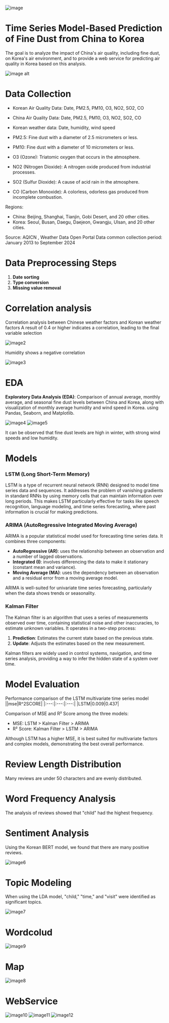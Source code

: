 ![image](https://github.com/LEEJAEYONG-97/portfolio/blob/341803756a1e4620a4ff964c1f0b7a25d9f3b212/app/static/assets/img/main2.png)

# Time Series Model-Based Prediction of Fine Dust from China to Korea
The goal is to analyze the impact of China's air quality, including fine dust, on Korea's air environment, and to provide a web service for predicting air quality in Korea based on this analysis.

![image alt](https://github.com/LEEJAEYONG-97/portfolio/blob/341803756a1e4620a4ff964c1f0b7a25d9f3b212/app/static/assets/img/main.png)

# Data Collection

* Korean Air Quality Data: Date, PM2.5, PM10, O3, NO2, SO2, CO
* China Air Quality Data: Date, PM2.5, PM10, O3, NO2, SO2, CO
* Korean weather data: Date, humidity, wind speed


* PM2.5: Fine dust with a diameter of 2.5 micrometers or less.
* PM10: Fine dust with a diameter of 10 micrometers or less.
* O3 (Ozone): Triatomic oxygen that occurs in the atmosphere.
* NO2 (Nitrogen Dioxide): A nitrogen oxide produced from industrial processes.
* SO2 (Sulfur Dioxide): A cause of acid rain in the atmosphere.
* CO (Carbon Monoxide): A colorless, odorless gas produced from incomplete combustion.

Regions:

* China: Beijing, Shanghai, Tianjin, Gobi Desert, and 20 other cities.
* Korea: Seoul, Busan, Daegu, Daejeon, Gwangju, Ulsan, and 20 other cities.

Source: AQICN , Weather Data Open Portal
Data common collection period: January 2013 to September 2024

# Data Preprocessing Steps

1. **Date sorting**
2. **Type conversion**
3. **Missing value removal**

# Correlation analysis

Correlation analysis between Chinese weather factors and Korean weather factors
A result of 0.4 or higher indicates a correlation, leading to the final variable selection


![image2](https://github.com/LEEJAEYONG-97/portfolio/blob/341803756a1e4620a4ff964c1f0b7a25d9f3b212/app/static/assets/img/heatmap2.png)


Humidity shows a negative correlation



![image3](https://github.com/LEEJAEYONG-97/portfolio/blob/341803756a1e4620a4ff964c1f0b7a25d9f3b212/app/static/assets/img/heatmap.png)


# EDA
**Exploratory Data Analysis (EDA)**: Comparison of annual average, monthly average, and seasonal fine dust levels between China and Korea, along with visualization of monthly average humidity and wind speed in Korea. using Pandas, Seaborn, and Matplotlib.

![image4](https://github.com/LEEJAEYONG-97/portfolio/blob/341803756a1e4620a4ff964c1f0b7a25d9f3b212/app/static/assets/img/eda.png)
![image5](https://github.com/LEEJAEYONG-97/portfolio/blob/341803756a1e4620a4ff964c1f0b7a25d9f3b212/app/static/assets/img/eda2.png)


It can be observed that fine dust levels are high in winter, with strong wind speeds and low humidity.

# Models

### LSTM (Long Short-Term Memory)
LSTM is a type of recurrent neural network (RNN) designed to model time series data and sequences. It addresses the problem of vanishing gradients in standard RNNs by using memory cells that can maintain information over long periods. This makes LSTM particularly effective for tasks like speech recognition, language modeling, and time series forecasting, where past information is crucial for making predictions.

### ARIMA (AutoRegressive Integrated Moving Average)
ARIMA is a popular statistical model used for forecasting time series data. It combines three components: 
- **AutoRegressive (AR)**: uses the relationship between an observation and a number of lagged observations.
- **Integrated (I)**: involves differencing the data to make it stationary (constant mean and variance).
- **Moving Average (MA)**: uses the dependency between an observation and a residual error from a moving average model.

ARIMA is well-suited for univariate time series forecasting, particularly when the data shows trends or seasonality.

### Kalman Filter
The Kalman filter is an algorithm that uses a series of measurements observed over time, containing statistical noise and other inaccuracies, to estimate unknown variables. It operates in a two-step process: 
1. **Prediction**: Estimates the current state based on the previous state.
2. **Update**: Adjusts the estimates based on the new measurement.

Kalman filters are widely used in control systems, navigation, and time series analysis, providing a way to infer the hidden state of a system over time.


# Model Evaluation
Performance comparison of the LSTM multivariate time series model
||mse|R^2SCORE|
|:---:|:---:|:---:|
|LSTM|0.009|0.437|

Comparison of MSE and R² Score among the three models:

- MSE: LSTM > Kalman Filter > ARIMA  
- R² Score: Kalman Filter > LSTM > ARIMA  

Although LSTM has a higher MSE, it is best suited for multivariate factors and complex models, demonstrating the best overall performance.



# Review Length Distribution

Many reviews are under 50 characters and are evenly distributed.




# Word Frequency Analysis

The analysis of reviews showed that "child" had the highest frequency.



# Sentiment Analysis

Using the Korean BERT model, we found that there are many positive reviews.

![image6](https://github.com/LEEJAEYONG-97/portfolio/blob/5f895857ba9189f1b1c950e016cf4d3267e19425/app/static/assets/img/%EA%B0%90%EC%84%B1%EB%B6%84%EC%84%9D.png)

# Topic Modeling

When using the LDA model, "child," "time," and "visit" were identified as significant topics.

![image7](https://github.com/LEEJAEYONG-97/portfolio/blob/5f895857ba9189f1b1c950e016cf4d3267e19425/app/static/assets/img/%EC%A3%BC%EC%A0%9C%20%ED%86%A0%ED%94%BD.png)

# Wordcolud

![image9](https://github.com/LEEJAEYONG-97/portfolio/blob/5f895857ba9189f1b1c950e016cf4d3267e19425/app/static/assets/img/%EC%9B%8C%EB%93%9C%20%ED%81%B4%EB%9D%BC%EC%9A%B0%EB%93%9C.png)

# Map

![image8](https://github.com/LEEJAEYONG-97/portfolio/blob/5f895857ba9189f1b1c950e016cf4d3267e19425/app/static/assets/img/%EC%A7%80%EB%8F%84.png)

# WebService
![image10](https://github.com/LEEJAEYONG-97/portfolio/blob/5f895857ba9189f1b1c950e016cf4d3267e19425/app/static/assets/img/%EC%9B%B9%EA%B5%AC%ED%98%84.png)
![image11](https://github.com/LEEJAEYONG-97/portfolio/blob/5f895857ba9189f1b1c950e016cf4d3267e19425/app/static/assets/img/%EC%9B%B9%EA%B5%AC%ED%98%843.png)
![image12](https://github.com/LEEJAEYONG-97/portfolio/blob/5f895857ba9189f1b1c950e016cf4d3267e19425/app/static/assets/img/%EC%9B%B9%EA%B5%AC%ED%98%844.png)
